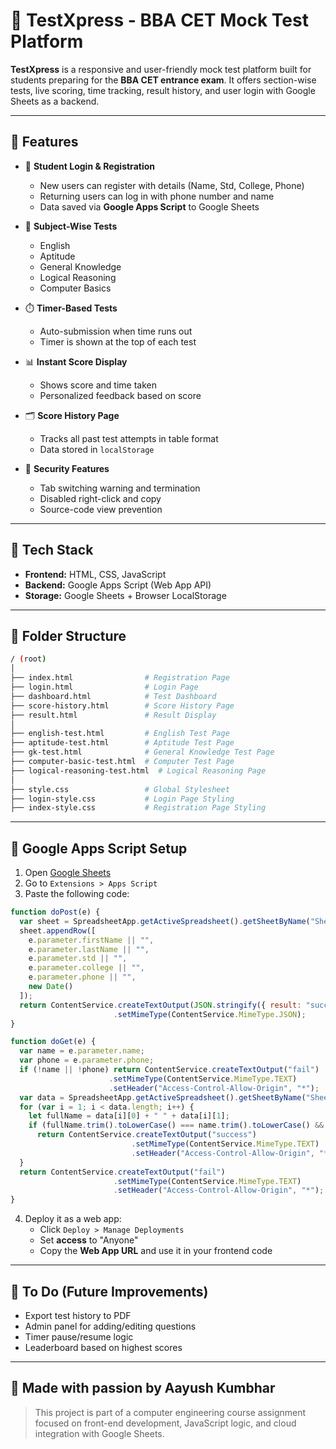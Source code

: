 # 📘 TestXpress - BBA CET Mock Test Platform

**TestXpress** is a responsive and user-friendly mock test platform built for students preparing for the **BBA CET entrance exam**. It offers section-wise tests, live scoring, time tracking, result history, and user login with Google Sheets as a backend.

---

## 🚀 Features

- 🔐 **Student Login & Registration**
  - New users can register with details (Name, Std, College, Phone)
  - Returning users can log in with phone number and name
  - Data saved via **Google Apps Script** to Google Sheets

- 🧠 **Subject-Wise Tests**
  - English
  - Aptitude
  - General Knowledge
  - Logical Reasoning
  - Computer Basics

- ⏱️ **Timer-Based Tests**
  - Auto-submission when time runs out
  - Timer is shown at the top of each test

- 📊 **Instant Score Display**
  - Shows score and time taken
  - Personalized feedback based on score

- 🗂️ **Score History Page**
  - Tracks all past test attempts in table format
  - Data stored in `localStorage`

- 📩 **Security Features**
  - Tab switching warning and termination
  - Disabled right-click and copy
  - Source-code view prevention

---

## 🧱 Tech Stack

- **Frontend:** HTML, CSS, JavaScript
- **Backend:** Google Apps Script (Web App API)
- **Storage:** Google Sheets + Browser LocalStorage

---

## 📂 Folder Structure

```bash
/ (root)
│
├── index.html                # Registration Page
├── login.html                # Login Page
├── dashboard.html            # Test Dashboard
├── score-history.html        # Score History Page
├── result.html               # Result Display
│
├── english-test.html         # English Test Page
├── aptitude-test.html        # Aptitude Test Page
├── gk-test.html              # General Knowledge Test Page
├── computer-basic-test.html  # Computer Test Page
├── logical-reasoning-test.html  # Logical Reasoning Page
│
├── style.css                 # Global Stylesheet
├── login-style.css           # Login Page Styling
├── index-style.css           # Registration Page Styling
```

---

## 📝 Google Apps Script Setup

1. Open [Google Sheets](https://sheets.google.com)
2. Go to `Extensions > Apps Script`
3. Paste the following code:

```javascript
function doPost(e) {
  var sheet = SpreadsheetApp.getActiveSpreadsheet().getSheetByName("Sheet1");
  sheet.appendRow([
    e.parameter.firstName || "",
    e.parameter.lastName || "",
    e.parameter.std || "",
    e.parameter.college || "",
    e.parameter.phone || "",
    new Date()
  ]);
  return ContentService.createTextOutput(JSON.stringify({ result: "success" }))
                       .setMimeType(ContentService.MimeType.JSON);
}

function doGet(e) {
  var name = e.parameter.name;
  var phone = e.parameter.phone;
  if (!name || !phone) return ContentService.createTextOutput("fail")
                      .setMimeType(ContentService.MimeType.TEXT)
                      .setHeader("Access-Control-Allow-Origin", "*");
  var data = SpreadsheetApp.getActiveSpreadsheet().getSheetByName("Sheet1").getDataRange().getValues();
  for (var i = 1; i < data.length; i++) {
    let fullName = data[i][0] + " " + data[i][1];
    if (fullName.trim().toLowerCase() === name.trim().toLowerCase() && data[i][4] == phone)
      return ContentService.createTextOutput("success")
                           .setMimeType(ContentService.MimeType.TEXT)
                           .setHeader("Access-Control-Allow-Origin", "*");
  }
  return ContentService.createTextOutput("fail")
                       .setMimeType(ContentService.MimeType.TEXT)
                       .setHeader("Access-Control-Allow-Origin", "*");
}
```

4. Deploy it as a web app:
   - Click `Deploy > Manage Deployments`
   - Set **access** to "Anyone"
   - Copy the **Web App URL** and use it in your frontend code

---

## 📌 To Do (Future Improvements)

- Export test history to PDF
- Admin panel for adding/editing questions
- Timer pause/resume logic
- Leaderboard based on highest scores

---

## 🙌 Made with passion by Aayush Kumbhar

> This project is part of a computer engineering course assignment focused on front-end development, JavaScript logic, and cloud integration with Google Sheets.